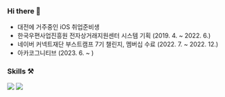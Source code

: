 ### Hi there 👋
- 대전에 거주중인 iOS 취업준비생
- 한국우편사업진흥원 전자상거래지원센터 시스템 기획 (2019. 4. ~ 2022. 6.)
- 네이버 커넥트재단 부스트캠프 7기 챌린지, 멤버십 수료 (2022. 7. ~ 2022. 12.)
- 아카코그니티브 (2023. 6. ~ )

### Skills ⚒️

<img src="https://img.shields.io/badge/Swift-fc3503?style=flat&logo=Swift&logoColor=white"/> <img src="https://img.shields.io/badge/SwiftUI-037ffc?style=flat&logo=Swift&logoColor=white"/>
